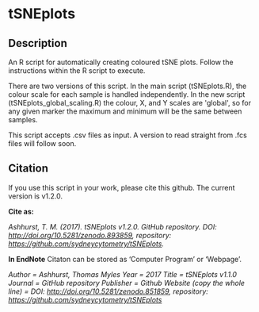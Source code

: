 # tSNEplots
## Description ##
An R script for automatically creating coloured tSNE plots. Follow the instructions within the R script to execute.

There are two versions of this script. In the main script (tSNEplots.R), the colour scale for each sample is handled independently. In the new script (tSNEplots_global_scaling.R) the colour, X, and Y scales are 'global', so for any given marker the maximum and minimum will be the same between samples.

This script accepts .csv files as input. A version to read straight from .fcs files will follow soon.


## Citation ##

If you use this script in your work, please cite this github. The current version is v1.2.0.

**Cite as:**

*Ashhurst, T. M. (2017). tSNEplots v1.2.0. GitHub repository. DOI: http://doi.org/10.5281/zenodo.893859, repository: https://github.com/sydneycytometry/tSNEplots.*

**In EndNote**
Citaton can be stored as ‘Computer Program’ or ‘Webpage’.

*Author =					                Ashhurst, Thomas Myles
Year =						                2017
Title =						                tSNEplots v1.1.0
Journal = 				                GitHub repository
Publisher = 			                Github
Website (copy the whole line) = 	DOI: http://doi.org/10.5281/zenodo.851859, repository: https://github.com/sydneycytometry/tSNEplots*
